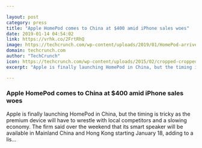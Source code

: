 ```yaml
---

layout: post
category: press
title: "Apple HomePod comes to China at $400 amid iPhone sales woes"
date: 2019-01-14 04:54:02
link: https://vrhk.co/2FrtRhQ
image: https://techcrunch.com/wp-content/uploads/2019/01/HomePod-arrives-in-China-black-HomePod-12042018_big.jpg.large_2x-e1547441351122.jpg?w=751
domain: techcrunch.com
author: "TechCrunch"
icon: https://techcrunch.com/wp-content/uploads/2015/02/cropped-cropped-favicon-gradient.png?w=180
excerpt: "Apple is finally launching HomePod in China, but the timing is tricky as the premium device will have to wrestle with local competitors and a slowing economy. The firm said over the weekend that its smart speaker will be available in Mainland China and Hong Kong starting January 18, adding to a lis…"

---
```


### Apple HomePod comes to China at $400 amid iPhone sales woes

Apple is finally launching HomePod in China, but the timing is tricky as the premium device will have to wrestle with local competitors and a slowing economy. The firm said over the weekend that its smart speaker will be available in Mainland China and Hong Kong starting January 18, adding to a lis…